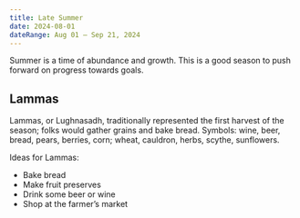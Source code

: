 ```yaml
---
title: Late Summer
date: 2024-08-01
dateRange: Aug 01 – Sep 21, 2024
---
```


Summer is a time of abundance and growth. This is a good season to push forward on progress towards goals.

## Lammas

Lammas, or Lughnasadh, traditionally represented the first harvest of the season; folks would gather grains and bake bread. Symbols: wine, beer, bread, pears, berries, corn; wheat, cauldron, herbs, scythe, sunflowers.

Ideas for Lammas:

* Bake bread
* Make fruit preserves
* Drink some beer or wine
* Shop at the farmer’s market